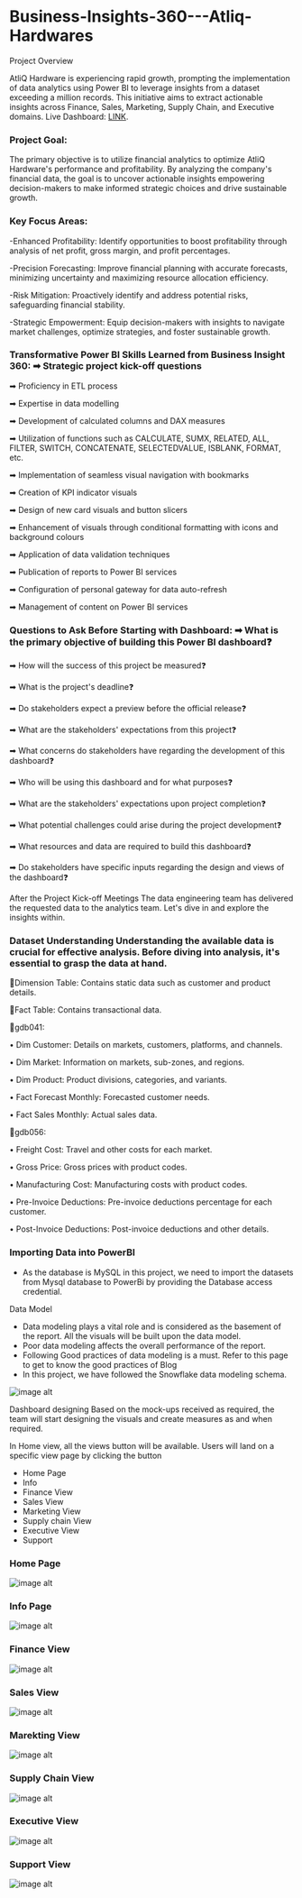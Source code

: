 # Business-Insights-360---Atliq-Hardwares


Project Overview

AtliQ Hardware is experiencing rapid growth, prompting the implementation of data analytics using Power BI to leverage insights from a dataset exceeding a million records. This initiative aims to extract actionable insights across Finance, Sales, Marketing, Supply Chain, and Executive domains. Live Dashboard: [LINK](https://app.powerbi.com/view?r=eyJrIjoiYjVjOTYxY2ItZGMxNy00NGRlLWE4YWUtNDZmYzY4ZGI4MWZhIiwidCI6ImM2ZTU0OWIzLTVmNDUtNDAzMi1hYWU5LWQ0MjQ0ZGM1YjJjNCJ9).

### Project Goal:

The primary objective is to utilize financial analytics to optimize AtliQ Hardware's performance and profitability. By analyzing the company's financial data, the goal is to uncover actionable insights empowering decision-makers to make informed strategic choices and drive sustainable growth.

### Key Focus Areas:

-Enhanced Profitability: Identify opportunities to boost profitability through analysis of net profit, gross margin, and profit percentages.

-Precision Forecasting: Improve financial planning with accurate forecasts, minimizing uncertainty and maximizing resource allocation efficiency.

-Risk Mitigation: Proactively identify and address potential risks, safeguarding financial stability.

-Strategic Empowerment: Equip decision-makers with insights to navigate market challenges, optimize strategies, and foster sustainable growth.

### Transformative Power BI Skills Learned from Business Insight 360: ➡ Strategic project kick-off questions

➡ Proficiency in ETL process

➡ Expertise in data modelling

➡ Development of calculated columns and DAX measures

➡ Utilization of functions such as CALCULATE, SUMX, RELATED, ALL, FILTER, SWITCH, CONCATENATE, SELECTEDVALUE, ISBLANK, FORMAT, etc.

➡ Implementation of seamless visual navigation with bookmarks

➡ Creation of KPI indicator visuals

➡ Design of new card visuals and button slicers

➡ Enhancement of visuals through conditional formatting with icons and background colours

➡ Application of data validation techniques

➡ Publication of reports to Power BI services

➡ Configuration of personal gateway for data auto-refresh

➡ Management of content on Power BI services

### Questions to Ask Before Starting with Dashboard: ➡ What is the primary objective of building this Power BI dashboard❓

➡ How will the success of this project be measured❓

➡ What is the project's deadline❓

➡ Do stakeholders expect a preview before the official release❓

➡ What are the stakeholders' expectations from this project❓

➡ What concerns do stakeholders have regarding the development of this dashboard❓

➡ Who will be using this dashboard and for what purposes❓

➡ What are the stakeholders' expectations upon project completion❓

➡ What potential challenges could arise during the project development❓

➡ What resources and data are required to build this dashboard❓

➡ Do stakeholders have specific inputs regarding the design and views of the dashboard❓

After the Project Kick-off Meetings The data engineering team has delivered the requested data to the analytics team. Let's dive in and explore the insights within.

### Dataset Understanding Understanding the available data is crucial for effective analysis. Before diving into analysis, it's essential to grasp the data at hand.

📌Dimension Table: Contains static data such as customer and product details.

📌Fact Table: Contains transactional data.

📌gdb041:

• Dim Customer: Details on markets, customers, platforms, and channels.

• Dim Market: Information on markets, sub-zones, and regions.

• Dim Product: Product divisions, categories, and variants.

• Fact Forecast Monthly: Forecasted customer needs.

• Fact Sales Monthly: Actual sales data.

📌gdb056:

• Freight Cost: Travel and other costs for each market.

• Gross Price: Gross prices with product codes.

• Manufacturing Cost: Manufacturing costs with product codes.

• Pre-Invoice Deductions: Pre-invoice deductions percentage for each customer.

• Post-Invoice Deductions: Post-invoice deductions and other details.

### Importing Data into PowerBI

* As the database is MySQL in this project, we need to import the datasets from Mysql database to PowerBi by providing the Database access credential.

  
Data Model
* Data modeling plays a vital role and is considered as the basement of the report. All the visuals will be built upon the data model.
* Poor data modeling affects the overall performance of the report.
* Following Good practices of data modeling is a must. Refer to this page to get to know the good practices of Blog
* In this project, we have followed the Snowflake data modeling schema.

![image alt](https://github.com/Satyam24/Business-Insights-360---Atliq-Hardwares/blob/cb9e789910c346f0eb951bed0589149fb7e59b4c/Data%20Modelling.png)


Dashboard designing Based on the mock-ups received as required, the team will start designing the visuals and create measures as and when required.

In Home view, all the views button will be available. Users will land on a specific view page by clicking the button

* Home Page
* Info
* Finance View
* Sales View
* Marketing View
* Supply chain View
* Executive View
* Support

### Home Page
![image alt](https://github.com/Satyam24/Business-Insights-360---Atliq-Hardwares/blob/f1e2f3a5c068490141bcbda49d3da4eca862f0c6/Home%20Page.png)
### Info Page
![image alt](https://github.com/Satyam24/Business-Insights-360---Atliq-Hardwares/blob/f1e2f3a5c068490141bcbda49d3da4eca862f0c6/Info.png)
### Finance View
![image alt](https://github.com/Satyam24/Business-Insights-360---Atliq-Hardwares/blob/f1e2f3a5c068490141bcbda49d3da4eca862f0c6/Finance%20View.png)
### Sales View
![image alt](https://github.com/Satyam24/Business-Insights-360---Atliq-Hardwares/blob/f1e2f3a5c068490141bcbda49d3da4eca862f0c6/Sales%20View.png)
### Marekting View
![image alt](https://github.com/Satyam24/Business-Insights-360---Atliq-Hardwares/blob/f1e2f3a5c068490141bcbda49d3da4eca862f0c6/Marketing%20View.png)
### Supply Chain View
![image alt](https://github.com/Satyam24/Business-Insights-360---Atliq-Hardwares/blob/0558a8182441c069f72c523adf526c2db4c4a0db/Supply%20Chain%20View.png)
### Executive View
![image alt](https://github.com/Satyam24/Business-Insights-360---Atliq-Hardwares/blob/f1e2f3a5c068490141bcbda49d3da4eca862f0c6/Executive%20View.png)
### Support View
![image alt](https://github.com/Satyam24/Business-Insights-360---Atliq-Hardwares/blob/f1e2f3a5c068490141bcbda49d3da4eca862f0c6/Support.png)
